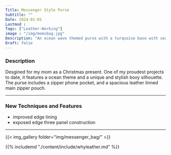 ```yaml
---
Title: Messenger Style Purse
Subtitle: ""
Date: 2024-01-01
Lastmod : 
Tags: ["Leather-Working"]
image : "/img/momsbag.jpg"
Description: "An ocean wave themed purse with a turquoise base with seafoam accents."
Draft: false
---
```





### Description ###
Desgined for my mom as a Christmas present. One of my proudest projects to date, it features a ocean theme and a unique and stylish boxy silhouette. The purse includes a zipper phone pocket, and a spacious leather linned main zipper pouch.

---

### New Techniques and Features
* improved edge lining
* exposed edge three panel construction


---

{{< img_gallery  folder="img/messenger_bag/" >}}

{{% includemd "./content/include/whyleather.md" %}}  